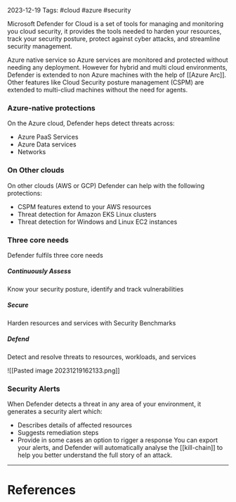 2023-12-19
Tags: #cloud #azure #security

Microsoft Defender for Cloud is a set of tools for managing and monitoring you cloud security, it provides the tools needed to harden your resources, track your security posture, protect against cyber attacks, and streamline security management.

Azure native service so Azure services are monitored and protected without needing any deployment. However for hybrid and multi cloud environments, Defender is extended to non Azure machines with the help of [[Azure Arc]]. Other features like Cloud Security posture management (CSPM) are extended to multi-cliud machines without the need for agents.

### Azure-native protections
On the Azure cloud, Defender heps detect threats across:
- Azure PaaS Services
- Azure Data services
- Networks

### On Other clouds
On other clouds  (AWS or GCP) Defender can help with the following protections:
- CSPM features extend to your AWS resources
- Threat detection for Amazon EKS Linux clusters
- Threat detection for Windows and Linux EC2 instances

### Three core needs
Defender fulfils three core needs
##### Continuously Assess
Know your security posture, identify and track vulnerabilities
##### Secure
Harden resources and services with Security Benchmarks
##### Defend
Detect and resolve threats to resources, workloads, and services

![[Pasted image 20231219162133.png]]

### Security Alerts
When Defender detects a threat in any area of your environment, it generates a security alert which:
- Describes details of affected resources
- Suggests remediation steps
- Provide in some cases an option to rigger a response
You can export your alerts, and Defender will automatically analyse the [[kill-chain]] to help you better understand the full story of an attack.


---
# References
